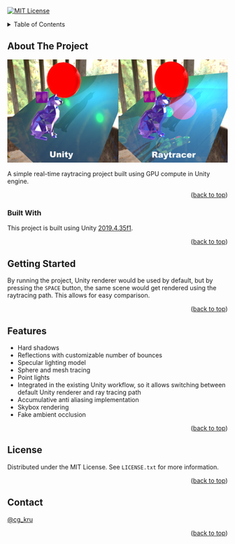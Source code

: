 [![MIT License][license-shield]][license-url]

<!-- TABLE OF CONTENTS -->
<details>
  <summary>Table of Contents</summary>
  <ol>
    <li>
      <a href="#about-the-project">About The Project</a>
      <ul>
        <li><a href="#built-with">Built With</a></li>
      </ul>
    </li>
    <li>
      <a href="#getting-started">Getting Started</a>
    </li>
    <li><a href="#features">Features</a></li>
    <li><a href="#license">License</a></li>
    <li><a href="#contact">Contact</a></li>
  </ol>
</details>



## About The Project

![Product Name Screen Shot][product-screenshot]

A simple real-time raytracing project built using GPU compute in Unity engine.

<p align="right">(<a href="#top">back to top</a>)</p>



### Built With

This project is built using Unity [2019.4.35f1](https://unity3d.com/get-unity/download/archive).

<p align="right">(<a href="#top">back to top</a>)</p>



## Getting Started

By running the project, Unity renderer would be used by default, but by pressing the `SPACE` button, the same scene would get rendered using the raytracing path.
This allows for easy comparison.

<p align="right">(<a href="#top">back to top</a>)</p>



## Features

* Hard shadows
* Reflections with customizable number of bounces
* Specular lighting model
* Sphere and mesh tracing
* Point lights
* Integrated in the existing Unity workflow, so it allows switching between default Unity renderer and ray tracing path
* Accumulative anti aliasing implementation
* Skybox rendering
* Fake ambient occlusion

<p align="right">(<a href="#top">back to top</a>)</p>



## License

Distributed under the MIT License. See `LICENSE.txt` for more information.

<p align="right">(<a href="#top">back to top</a>)</p>



## Contact

[@cg_kru](https://twitter.com/cg_kru)

<p align="right">(<a href="#top">back to top</a>)</p>



[product-screenshot]: Assets/Textures/ur.png
[license-shield]: https://img.shields.io/github/license/othneildrew/Best-README-Template.svg?style=for-the-badge
[license-url]: https://github.com/othneildrew/Best-README-Template/blob/master/LICENSE.txt
